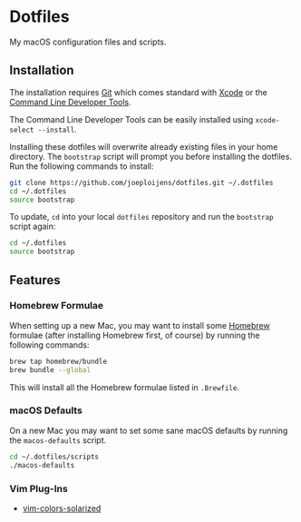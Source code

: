 # Dotfiles

My macOS configuration files and scripts.

## Installation

The installation requires [Git](http://git-scm.com) which comes standard with
[Xcode](https://developer.apple.com/xcode/) or the
[Command Line Developer Tools](https://developer.apple.com/downloads/index.action?=command%20line%20tools).

The Command Line Developer Tools can be easily installed using
`xcode-select --install`.

Installing these dotfiles will overwrite already existing files in your home
directory. The `bootstrap` script will prompt you before installing the
dotfiles. Run the following commands to install:

```bash
git clone https://github.com/joeploijens/dotfiles.git ~/.dotfiles
cd ~/.dotfiles
source bootstrap
```

To update, `cd` into your local `dotfiles` repository and run the `bootstrap`
script again:

```bash
cd ~/.dotfiles
source bootstrap
```

## Features

### Homebrew Formulae

When setting up a new Mac, you may want to install some
[Homebrew](http://brew.sh/) formulae (after installing Homebrew first,
of course) by running the following commands:

```bash
brew tap homebrew/bundle
brew bundle --global
```

This will install all the Homebrew formulae listed in `.Brewfile`.

### macOS Defaults

On a new Mac you may want to set some sane macOS defaults by running the
`macos-defaults` script.

```bash
cd ~/.dotfiles/scripts
./macos-defaults
```

### Vim Plug-Ins

- [vim-colors-solarized](https://github.com/altercation/vim-colors-solarized)

